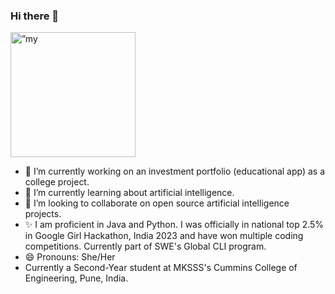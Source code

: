 ### Hi there 👋
<p>
<img img width= "200" height="200" src= "https://github.com/AbhaBarge/AbhaBarge/assets/122365230/99cc71e1-ccb5-4ee7-ad18-a6e580d34fa0" alt=”my banner”>
</p>


- 🔭 I’m currently working on an investment portfolio (educational app) as a college project.
- 🌱 I’m currently learning about artificial intelligence.
- 👯 I’m looking to collaborate on open source artificial intelligence projects.
- ✨ I am proficient in Java and Python. I was officially in national top 2.5% in Google Girl Hackathon, India 2023 and have won multiple coding competitions. Currently part of SWE's Global CLI program.
- 😄 Pronouns: She/Her
- Currently a Second-Year student at MKSSS's Cummins College of Engineering, Pune, India.
  
<!--
**AbhaBarge/AbhaBarge** is a ✨ _special_ ✨ repository because its `README.md` (this file) appears on your GitHub profile.

Here are some ideas to get you started:


-->
